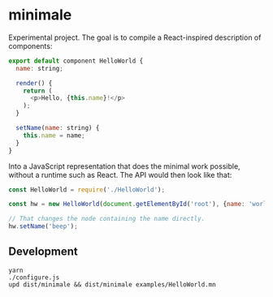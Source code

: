 # minimale

Experimental project. The goal is to compile a React-inspired description of
components:

```js
export default component HelloWorld {
  name: string;

  render() {
    return (
      <p>Hello, {this.name}!</p>
    );
  }

  setName(name: string) {
    this.name = name;
  }
}
```

Into a JavaScript representation that does the minimal work possible, without
a runtime such as React. The API would then look like that:

```js
const HelloWorld = require('./HelloWorld');

const hw = new HelloWorld(document.getElementById('root'), {name: 'world'});

// That changes the node containing the name directly.
hw.setName('beep');
```

## Development

    yarn
    ./configure.js
    upd dist/minimale && dist/minimale examples/HelloWorld.mn

